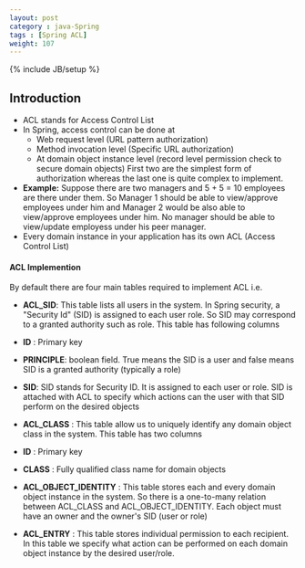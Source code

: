 ```yaml
---
layout: post
category : java-Spring
tags : [Spring ACL]
weight: 107
---
```


{% include JB/setup %}

## Introduction


* ACL stands for Access Control List
* In Spring, access control can be done at
  * Web request level (URL pattern authorization)
  * Method invocation level (Specific URL authorization)
  * At domain object instance level (record level permission check to secure domain objects)
 First two are the simplest form of authorization whereas the last one is quite complex to implement.
* **Example:** Suppose there are two managers and 5 + 5 = 10 employees are there under them. So Manager 1 should be able to view/approve employees under him and Manager 2 would be also able to view/approve employees under him. No manager should be able to view/update employess under his peer manager.
* Every domain instance in your application has its own ACL (Access Control List) 


#### ACL Implemention
By default there are four main tables required to implement ACL i.e.

* **ACL_SID**: This table lists all users in the system. In Spring security, a "Security Id" (SID) is assigned to each user role. So SID may correspond to a granted authority such as role. This table has following columns
 * **ID** : Primary key
 * **PRINCIPLE**: boolean field. True means the SID is a user and false means SID is a granted authority (typically a role)
 * **SID**: SID stands for Security ID. It is assigned to each user or role. SID is attached with ACL to specify which actions can the user with that SID perform on the desired objects

* **ACL_CLASS** : This table allow us to uniquely identify any domain object class in the system. This table has two columns
 * **ID** : Primary key
 * **CLASS** : Fully qualified class name for domain objects

* **ACL_OBJECT_IDENTITY** : This table stores each and every domain object instance in the system. So there is a one-to-many relation between ACL_CLASS and ACL_OBJECT_IDENTITY. Each object must have an owner and the owner's SID (user or role)
* **ACL_ENTRY** : This table stores individual permission to each recipient. In this table we specify what action can be performed on each domain object instance by the desired user/role.
